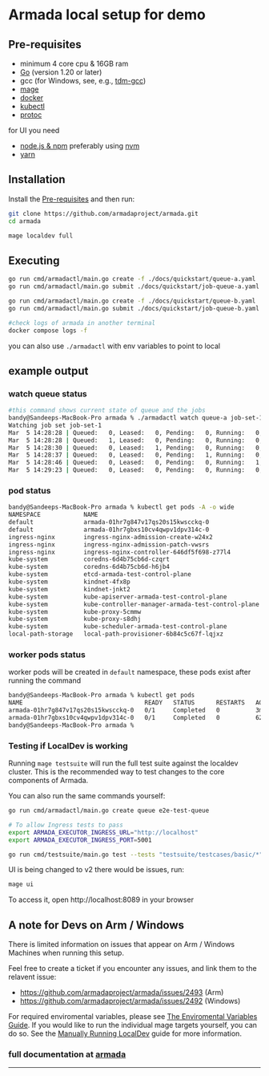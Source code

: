 # Armada local setup for demo
## Pre-requisites

- minimum 4 core cpu & 16GB ram
- [Go](https://go.dev/doc/install) (version 1.20 or later)
- gcc (for Windows, see, e.g., [tdm-gcc](https://jmeubank.github.io/tdm-gcc/))
- [mage](https://magefile.org/)
- [docker](https://docs.docker.com/get-docker/)
- [kubectl](https://kubernetes.io/docs/tasks/tools/#kubectl)
- [protoc](https://github.com/protocolbuffers/protobuf/releases)

for UI you need 
- [node.js & npm](https://nodejs.org/en/learn/getting-started/how-to-install-nodejs) preferably using [nvm](https://github.com/nvm-sh/nvm)
- [yarn](https://classic.yarnpkg.com/en/docs/install)

## Installation

Install the [Pre-requisites](#pre-requisites) and then run:

```bash
git clone https://github.com/armadaproject/armada.git
cd armada

mage localdev full
```

## Executing 

```bash
go run cmd/armadactl/main.go create -f ./docs/quickstart/queue-a.yaml
go run cmd/armadactl/main.go submit ./docs/quickstart/job-queue-a.yaml

go run cmd/armadactl/main.go create -f ./docs/quickstart/queue-b.yaml
go run cmd/armadactl/main.go submit ./docs/quickstart/job-queue-b.yaml

#check logs of armada in another terminal
docker compose logs -f

```
you can also use `./armadactl` with env variables to point to local

## example output


### watch queue status
```bash
#this command shows current state of queue and the jobs
bandy@Sandeeps-MacBook-Pro armada % ./armadactl watch queue-a job-set-1
Watching job set job-set-1
Mar  5 14:28:28 | Queued:   0, Leased:   0, Pending:   0, Running:   0, Succeeded:   0, Failed:   0, Cancelled:   0 | JobSubmittedEvent, job id: 01hr7g847v17qs20s15kwscckq
Mar  5 14:28:28 | Queued:   1, Leased:   0, Pending:   0, Running:   0, Succeeded:   0, Failed:   0, Cancelled:   0 | JobQueuedEvent, job id: 01hr7g847v17qs20s15kwscckq
Mar  5 14:28:30 | Queued:   0, Leased:   1, Pending:   0, Running:   0, Succeeded:   0, Failed:   0, Cancelled:   0 | JobLeasedEvent, job id: 01hr7g847v17qs20s15kwscckq
Mar  5 14:28:37 | Queued:   0, Leased:   0, Pending:   1, Running:   0, Succeeded:   0, Failed:   0, Cancelled:   0 | JobPendingEvent, job id: 01hr7g847v17qs20s15kwscckq pod: 0
Mar  5 14:28:46 | Queued:   0, Leased:   0, Pending:   0, Running:   1, Succeeded:   0, Failed:   0, Cancelled:   0 | JobRunningEvent, job id: 01hr7g847v17qs20s15kwscckq pod: 0
Mar  5 14:29:23 | Queued:   0, Leased:   0, Pending:   0, Running:   0, Succeeded:   1, Failed:   0, Cancelled:   0 | JobSucceededEvent, job id: 01hr7g847v17qs20s15kwscckq pod: 0
```
### pod status
```bash
bandy@Sandeeps-MacBook-Pro armada % kubectl get pods -A -o wide                            
NAMESPACE            NAME                                                READY   STATUS      RESTARTS      AGE     IP           NODE                        NOMINATED NODE   READINESS GATES
default              armada-01hr7g847v17qs20s15kwscckq-0                 0/1     Completed   0             2m59s   10.244.1.4   armada-test-worker          <none>           <none>
default              armada-01hr7gbxs10cv4qwpv1dpv314c-0                 0/1     Completed   0             49s     10.244.1.5   armada-test-worker          <none>           <none>
ingress-nginx        ingress-nginx-admission-create-w24x2                0/1     Completed   0             171m    10.244.1.3   armada-test-worker          <none>           <none>
ingress-nginx        ingress-nginx-admission-patch-vwsrs                 0/1     Completed   1             171m    10.244.1.2   armada-test-worker          <none>           <none>
ingress-nginx        ingress-nginx-controller-646df5f698-z77l4           1/1     Running     0             171m    10.244.0.5   armada-test-control-plane   <none>           <none>
kube-system          coredns-6d4b75cb6d-czqrt                            1/1     Running     0             172m    10.244.0.4   armada-test-control-plane   <none>           <none>
kube-system          coredns-6d4b75cb6d-h6jb4                            1/1     Running     0             172m    10.244.0.3   armada-test-control-plane   <none>           <none>
kube-system          etcd-armada-test-control-plane                      1/1     Running     0             173m    172.18.0.3   armada-test-control-plane   <none>           <none>
kube-system          kindnet-4fx8p                                       1/1     Running     0             172m    172.18.0.3   armada-test-control-plane   <none>           <none>
kube-system          kindnet-jnkt2                                       1/1     Running     0             172m    172.18.0.2   armada-test-worker          <none>           <none>
kube-system          kube-apiserver-armada-test-control-plane            1/1     Running     0             173m    172.18.0.3   armada-test-control-plane   <none>           <none>
kube-system          kube-controller-manager-armada-test-control-plane   1/1     Running     9 (39m ago)   173m    172.18.0.3   armada-test-control-plane   <none>           <none>
kube-system          kube-proxy-5cmmw                                    1/1     Running     0             172m    172.18.0.2   armada-test-worker          <none>           <none>
kube-system          kube-proxy-s8dhj                                    1/1     Running     0             172m    172.18.0.3   armada-test-control-plane   <none>           <none>
kube-system          kube-scheduler-armada-test-control-plane            1/1     Running     8 (39m ago)   173m    172.18.0.3   armada-test-control-plane   <none>           <none>
local-path-storage   local-path-provisioner-6b84c5c67f-lqjxz             1/1     Running     0             172m    10.244.0.2   armada-test-control-plane   <none>           <none>
```
### worker pods status
worker pods will be created in `default` namespace, these pods exist after running the command
```bash
bandy@Sandeeps-MacBook-Pro armada % kubectl get pods
NAME                                  READY   STATUS      RESTARTS   AGE
armada-01hr7g847v17qs20s15kwscckq-0   0/1     Completed   0          3m12s
armada-01hr7gbxs10cv4qwpv1dpv314c-0   0/1     Completed   0          62s
bandy@Sandeeps-MacBook-Pro armada %                            


```

### Testing if LocalDev is working

Running `mage testsuite` will run the full test suite against the localdev cluster. This is the recommended way to test changes to the core components of Armada.

You can also run the same commands yourself:

```bash
go run cmd/armadactl/main.go create queue e2e-test-queue

# To allow Ingress tests to pass
export ARMADA_EXECUTOR_INGRESS_URL="http://localhost"
export ARMADA_EXECUTOR_INGRESS_PORT=5001

go run cmd/testsuite/main.go test --tests "testsuite/testcases/basic/*" --junit junit.xml
```

UI is being changed to v2 there would be issues, run: 

```bash
mage ui
```
To access it, open http://localhost:8089 in your browser

## A note for Devs on Arm / Windows

There is limited information on issues that appear on Arm / Windows Machines when running this setup.

Feel free to create a ticket if you encounter any issues, and link them to the relavent issue:

* https://github.com/armadaproject/armada/issues/2493 (Arm)
* https://github.com/armadaproject/armada/issues/2492 (Windows)

For required enviromental variables, please see [The Enviromental Variables Guide](https://github.com/armadaproject/armada/tree/master/developer/env/README.md).
If you would like to run the individual mage targets yourself, you can do so. See the [Manually Running LocalDev](https://github.com/armadaproject/armada/blob/master/docs/developer/manual-localdev.md) guide for more information.

### full documentation at [armada](https://github.com/armadaproject/armada)

------------------------------------------------------------------------------------
